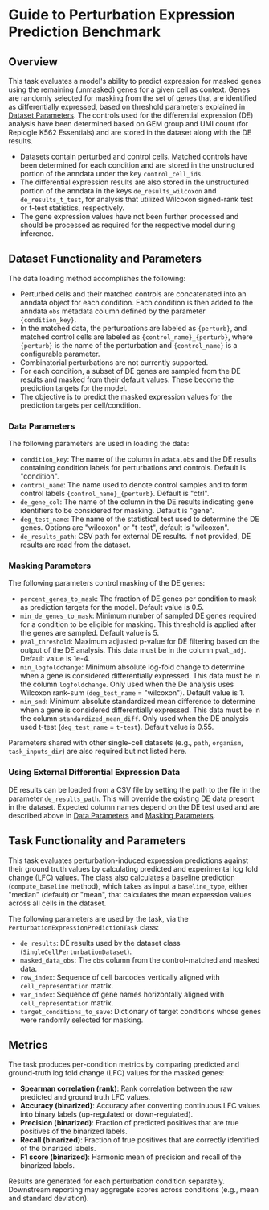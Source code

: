 # Guide to Perturbation Expression Prediction Benchmark

## Overview

This task evaluates a model's ability to predict expression for masked genes using the remaining (unmasked) genes for a given cell as context. Genes are randomly selected for masking from the set of genes that are identified as differentially expressed, based on threshold parameters explained in [Dataset Parameters](#dataset-parameters). The controls used for the differential expression (DE) analysis have been determined based on GEM group and UMI count (for Replogle K562 Essentials) and are stored in the dataset along with the DE results.

- Datasets contain perturbed and control cells. Matched controls have been determined for each condition and are stored in the unstructured portion of the anndata under the key `control_cell_ids`. 
- The differential expression results are also stored in the unstructured portion of the anndata in the keys `de_results_wilcoxon` and `de_results_t_test`, for analysis that utilized Wilcoxon signed-rank test or t-test statistics, respectively.
- The gene expression values have not been further processed and should be processed as required for the respective model during inference.

## Dataset Functionality and Parameters

The data loading method accomplishes the following:

- Perturbed cells and their matched controls are concatenated into an anndata object for each condition. Each condition is then added to the anndata `obs` metadata column defined by the parameter ``{condition_key}``.
- In the matched data, the perturbations are labeled as ``{perturb}``, and matched control cells are labeled as ``{control_name}_{perturb}``, where ``{perturb}`` is the name of the perturbation and ``{control_name}`` is a configurable parameter.
- Combinatorial perturbations are not currently supported.
- For each condition, a subset of DE genes are sampled from the DE results and masked from their default values. These become the prediction targets for the model.
- The objective is to predict the masked expression values for the prediction targets per cell/condition.

### Data Parameters

The following parameters are used in loading the data:

- `condition_key`: The name of the column in `adata.obs` and the DE results containing condition labels for perturbations and controls. Default is "condition".
- `control_name`: The name used to denote control samples and to form control labels ``{control_name}_{perturb}``. Default is "ctrl".
- `de_gene_col`: The name of the column in the DE results indicating gene identifiers to be considered for masking. Default is "gene".
- `deg_test_name`: The name of the statistical test used to determine the DE genes. Options are "wilcoxon" or "t-test", default is "wilcoxon".
- `de_results_path`: CSV path for external DE results. If not provided, DE results are read from the dataset.
  

### Masking Parameters

The following parameters control masking of the DE genes:

- `percent_genes_to_mask`: The fraction of DE genes per condition to mask as prediction targets for the model. Default value is 0.5.
- `min_de_genes_to_mask`: Minimum number of sampled DE genes required for a condition to be eligible for masking. This threshold is applied after the genes are sampled. Default value is 5.
- `pval_threshold`: Maximum adjusted p-value for DE filtering based on the output of the DE analysis. This data must be in the column `pval_adj`. Default value is 1e-4.
- `min_logfoldchange`: Minimum absolute log-fold change to determine when a gene is considered differentially expressed. This data must be in the column `logfoldchange`. Only used when the De analysis uses Wilcoxon rank-sum (`deg_test_name` = "wilcoxon"). Default value is 1.
- `min_smd`: Minimum absolute standardized mean difference to determine when a gene is considered differentially expressed. This data must be in the column `standardized_mean_diff`. Only used when the DE analysis used t-test (`deg_test_name` = `t-test`). Default value is 0.55. 

Parameters shared with other single-cell datasets (e.g., `path`, `organism`, `task_inputs_dir`) are also required but not listed here.

### Using External Differential Expression Data

DE results can be loaded from a CSV file by setting the path to the file in the parameter `de_results_path`. This will override the existing DE data present in the dataset. Expected column names depend on the DE test used and are described above in [Data Parameters](#data-parameters) and [Masking Parameters](#masking-parameters).

## Task Functionality and Parameters 

This task evaluates perturbation-induced expression predictions against their ground truth values by calculating predicted and experimental log fold change (LFC) values. The class also calculates a baseline prediction (`compute_baseline` method), which takes as input a `baseline_type`, either "median" (default) or "mean", that calculates the mean expression values across all cells in the dataset.

The following parameters are used by the task, via the `PerturbationExpressionPredictionTask` class:
- `de_results`: DE results used by the dataset class (`SingleCellPerturbationDataset`).
- `masked_data_obs`: The `obs` column from the control-matched and masked data.
- `row_index`: Sequence of cell barcodes vertically aligned with `cell_representation` matrix.
- `var_index`: Sequence of gene names horizontally aligned with `cell_representation` matrix.
- `target_conditions_to_save`: Dictionary of target conditions whose genes were randomly selected for masking.

## Metrics

The task produces per-condition metrics by comparing predicted and ground-truth log fold change (LFC) values for the masked genes:

- **Spearman correlation (rank)**: Rank correlation between the raw predicted and ground truth LFC values.
- **Accuracy (binarized)**: Accuracy after converting continuous LFC values into binary labels (up-regulated or down-regulated).
- **Precision (binarized)**: Fraction of predicted positives that are true positives of the binarized labels.
- **Recall (binarized)**: Fraction of true positives that are correctly identified of the binarized labels.
- **F1 score (binarized)**: Harmonic mean of precision and recall of the binarized labels.

Results are generated for each perturbation condition separately. Downstream reporting may aggregate scores across conditions (e.g., mean and standard deviation).